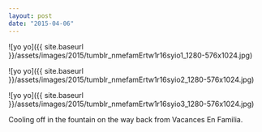 ```yaml
---
layout: post
date: "2015-04-06"
---
```


![yo yo]({{ site.baseurl }}/assets/images/2015/tumblr_nmefamErtw1r16syio1_1280-576x1024.jpg)

![yo yo]({{ site.baseurl }}/assets/images/2015/tumblr_nmefamErtw1r16syio2_1280-576x1024.jpg)

![yo yo]({{ site.baseurl }}/assets/images/2015/tumblr_nmefamErtw1r16syio3_1280-576x1024.jpg)

Cooling off in the fountain on the way back from Vacances En Familia.
